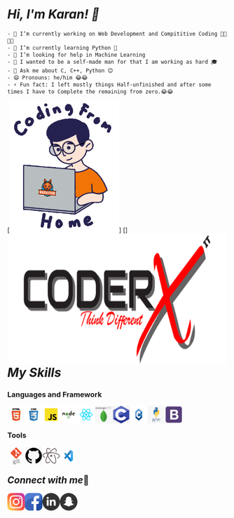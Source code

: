 # *Hi, I'm Karan! 👋*
    - 🔭 I’m currently working on Web Development and Compititive Coding 👨‍💻👨‍💻
    - 🌱 I’m currently learning Python 🐍
    - 🤔 I’m looking for help in Machine Learning
    - 🙌 I wanted to be a self-made man for that I am working as hard 🎓
    - 💬 Ask me about C, C++, Python 😊
    - 😄 Pronouns: he/him 😂😂
    - ⚡ Fun fact: I left mostly things Half-unfinished and after some times I have to Complete the remaining from zero.😂😂

[<img src="/img/Coding image.gif" height='300' width='250'>]
[<img align="left" src="/img/CoderxImage.png" width='500' height='300'>]



# *My Skills*

### Languages and Framework
<img align="left" src="/img/HTML-5-01.png" width='40' height='40'>
<img align="left" src="/img/CSS-3-01.png" width='40' height='40'>
<img align="left" src="/img/JavaScript-01.png" width='40' height='40'>
<img align="left" src="/img/Node-JS-01.png" width='40' height='40'>
<img align="left" src="/img/React-01.png" width='40' height='40'>
<img align="left" src="/img/mongo.png" width='40' height='40'>
<img align="left" src="/img/c.png" width='40' height='40'>
<img align="left" src="/img/cppp.png" width='40' height='40'>
<img align="left" src="/img/python.png" width='40' height='40'>
<img align="left" src="/img/bootstrap.png" width='40' height='40'>

<br/>
<br/>

### Tools
<img align="left" src="/img/git.png" width='40' height='40'>
<img align="left" src="/img/github.png" width='40' height='40'>
<img align="left" src="/img/atom.png" width='40' height='40'>
<img align="left" src="/img/vs.jpg" width='40' height='40'>
<br/>
<br/>

## *Connect with me*🔗
    
[<img align="left" src="/img/instagram.png" width='40' height='40'>](https://www.instagram.com/its_karanshx/)
[<img align="left" src="/img/facebook.png" width='40' height='40'>](https://www.facebook.com/Karansh99)
[<img align="left" src="/img/linkdin.png" width='40' height='40'>](https://www.linkedin.com/in/karan-sharma-23574a1b9/)
[<img align="left" src="/img/snapchat.png" width='40' height='40'>](https://accounts.snapchat.com/accounts/snapcodes)
